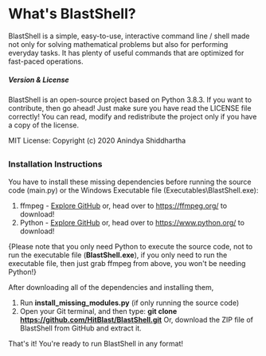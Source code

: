 # **What's BlastShell?**
 BlastShell is a simple, easy-to-use, interactive command line / shell made not only for solving mathematical problems but also for performing everyday tasks. It has plenty of useful commands that are optimized for fast-paced operations.
 
##### _Version & License_
 BlastShell is an open-source project based on Python 3.8.3. If you want to contribute, then go ahead! Just make sure you have read the LICENSE file correctly!
 You can read, modify and redistribute the project only if you have a copy of the license.
 
 MIT License: Copyright (c) 2020 Anindya Shiddhartha
##
### Installation Instructions
You have to install these missing dependencies before running the source code (main.py) or the Windows Executable file (Executables\BlastShell.exe):
 1. ffmpeg - [Explore GitHub](https://github.com/FFmpeg/FFmpeg) or, head over to https://ffmpeg.org/ to download!
 2. Python - [Explore GitHub](https://github.com/python/) or, head over to https://www.python.org/ to download!

{Please note that you only need Python to execute the source code, not to run the executable file (**BlastShell.exe**), if you only need to run the executable file, then just grab ffmpeg from above, you won't be needing Python!}

After downloading all of the dependencies and installing them,
 1. Run **install_missing_modules.py** (if only running the source code)
 2. Open your Git terminal, and then type: **git clone https://github.com/HitBlast/BlastShell.git**
    Or, download the ZIP file of BlastShell from GitHub and extract it.
    
That's it! You're ready to run BlastShell in any format!
